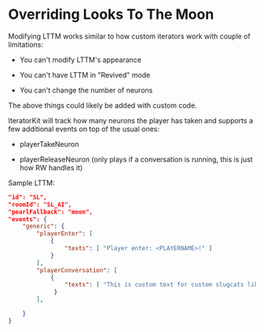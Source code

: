 # Overriding Looks To The Moon

Modifying LTTM works similar to how custom iterators work with couple of limitations:

- You can't modify LTTM's appearance

- You can't have LTTM in "Revived" mode

- You can't change the number of neurons

The above things could likely be added with custom code.

IteratorKit will track how many neurons the player has taken and supports a few additional events on top of the usual ones:

- playerTakeNeuron

- playerReleaseNeuron (only plays if a conversation is running, this is just how RW handles it)

Sample LTTM:

```json
"id": "SL",
"roomId": "SL_AI",
"pearlFallback": "moon",
"events": {
    "generic": {
        "playerEnter": [
            {
                "texts": [ "Player enter: <PLAYERNAME>!" ]
            }
        ],
        "playerConversation": [
            {
                "texts": [ "This is custom text for custom slugcats like you <PLAYERNAME>!" ]
             }
        ],

    }
}
```
